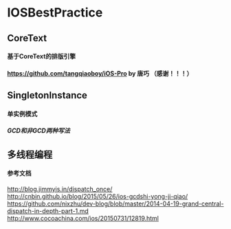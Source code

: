 # IOSBestPractice

## CoreText
#### 基于CoreText的排版引擎 
#### https://github.com/tangqiaoboy/iOS-Pro by 唐巧 （感谢！！！）

## SingletonInstance
#### 单实例模式 
##### GCD和非GCD两种写法


## 多线程编程
#### 参考文档  

http://blog.jimmyis.in/dispatch_once/
http://cnbin.github.io/blog/2015/05/26/ios-gcdshi-yong-ji-qiao/
https://github.com/nixzhu/dev-blog/blob/master/2014-04-19-grand-central-dispatch-in-depth-part-1.md
http://www.cocoachina.com/ios/20150731/12819.html
